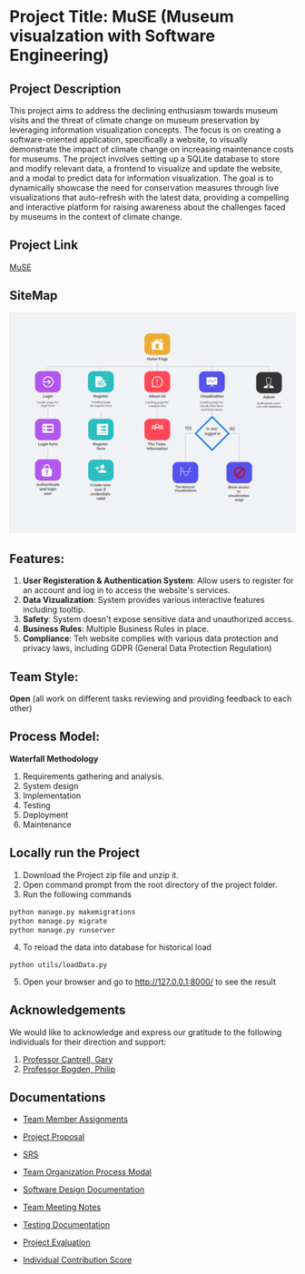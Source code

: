 # Project Title: MuSE (Museum visualzation with Software Engineering)

## Project Description 
This project aims to address the declining enthusiasm towards museum visits and the threat of climate change on museum preservation by leveraging information visualization concepts. The focus is on creating a software-oriented application, specifically a website, to visually demonstrate the impact of climate change on increasing maintenance costs for museums. The project involves setting up a SQLite database to store and modify relevant data, a frontend to visualize and update the website, and a modal to predict data for information visualization. The goal is to dynamically showcase the need for conservation measures through live visualizations that auto-refresh with the latest data, providing a compelling and interactive platform for raising awareness about the challenges faced by museums in the context of climate change.

## Project Link 
[MuSE](https://muse.pythonanywhere.com/)

## SiteMap

![alt text](https://github.com/Icyfire18/CS5500/blob/main/static/SiteMap.png)

## Features:
1. **User Registeration & Authentication System**: Allow users to register for an account and log in to access the website's services.
2. **Data Vizualization**: System provides various interactive features including tooltip.
3. **Safety**: System doesn't expose sensitive data and unauthorized access.
4. **Business Rules**: Multiple Business Rules in place.
5. **Compliance**: Teh website complies with various data protection and privacy laws, including GDPR (General Data Protection Regulation)

## Team Style: 
**Open** (all work on different tasks reviewing and providing feedback to each other)

## Process Model: 
**Waterfall Methodology**
1. Requirements gathering and analysis. 
2. System design 
3. Implementation 
4. Testing 
5. Deployment 
6. Maintenance 

## Locally run the Project
1. Download the Project zip file and unzip it. 
2. Open command prompt from the root directory of the project folder.
3. Run the following commands

```
python manage.py makemigrations
python manage.py migrate
python manage.py runserver
```

4. To reload the data into database for historical load
   
```
python utils/loadData.py
```

5. Open your browser and go to http://127.0.0.1:8000/ to see the result

## Acknowledgements
We would like to acknowledge and express our gratitude to the following individuals for their direction and support:
1. [Professor Cantrell, Gary](mailto:g.cantrell@northeastern.edu)
2. [Professor Bogden, Philip](mailto:p.bogden@northeastern.edu)

## Documentations 

- [Team Member Assignments](https://northeastern-my.sharepoint.com/:w:/g/personal/sait_ar_northeastern_edu/EX5P8NcA8_RPrbeu0clp_fcBFZsz1BVgCHzbNDnqD3FmKw?e=rxfZVM)

- [Project Proposal](https://northeastern-my.sharepoint.com/:w:/g/personal/sait_ar_northeastern_edu/EdftzuZHyuFIs4uX7f4vjYABMj3PcdRgMvPfXcCVV4p70Q?e=KrtPnx)

- [SRS](https://northeastern-my.sharepoint.com/:w:/g/personal/sait_ar_northeastern_edu/EU-awuNUJUNMuIo5YItHi9sBjOPuS__RoHhk-4R2TN9-Ng?e=j4VobD)

- [Team Organization Process Modal](https://northeastern-my.sharepoint.com/:w:/g/personal/sait_ar_northeastern_edu/EcGEk4HMIx1PvHfrKb7obrcBprDcp1bj2TnOkdCa-9zi_A?e=miNkb1)
  
- [Software Design Documentation](https://northeastern-my.sharepoint.com/:w:/r/personal/sait_ar_northeastern_edu/Documents/Group-Project-CS5500/MuSE_SDD.docx?d=wf94f2a608b8d4b658d7dc4eccf2a0672&csf=1&web=1&e=cM5f9r)

- [Team Meeting Notes](https://northeastern-my.sharepoint.com/:w:/g/personal/sait_ar_northeastern_edu/EeFunlkxtaZEnE1xbZNHOUQBhcGJLZGy8NSOaa_ExiUU4g?e=idfeXq)

- [Testing Documentation](https://northeastern-my.sharepoint.com/:w:/g/personal/manne_sa_northeastern_edu/ERR13eX72xhGtSaEFmWtwtkB9c0sBDErUBrplHYhOXlPaw?e=2oYuWi)
  
- [Project Evaluation](https://northeastern-my.sharepoint.com/:w:/g/personal/manne_sa_northeastern_edu/EUM7T8KC2lBLo2CEngHdzlEBLVMlFDdsnJ2-e5vSON0KNw?e=Wd4vr2)

- [Individual Contribution Score](https://northeastern-my.sharepoint.com/:w:/g/personal/sait_ar_northeastern_edu/EewPx0Jlg4NDl3hmBhCJ5nYBkSw0Fv_QHktTUcbaj0kPpA?e=dhh0tu)
